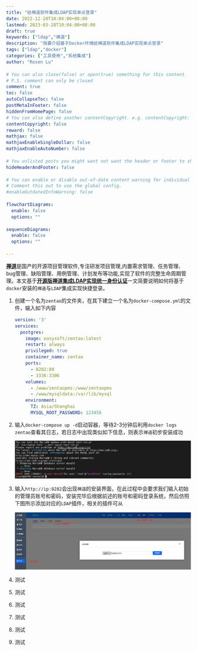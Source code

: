 ```yaml
---
title: "给禅道软件集成LDAP实现单点登录"
date: 2022-12-20T10:04:00+08:00
lastmod: 2023-03-28T10:04:00+08:00
draft: true
keywords: ["ldap","禅道"]
description: "简要介绍基于Docker环境给禅道软件集成LDAP实现单点登录"
tags: ["ldap","docker"]
categories: ["工具使用","系统集成"]
author: "Rosen Lu"

# You can also close(false) or open(true) something for this content.
# P.S. comment can only be closed
comment: true
toc: false
autoCollapseToc: false
postMetaInFooter: false
hiddenFromHomePage: false
# You can also define another contentCopyright. e.g. contentCopyright: "This is another copyright."
contentCopyright: false
reward: false
mathjax: false
mathjaxEnableSingleDollar: false
mathjaxEnableAutoNumber: false

# You unlisted posts you might want not want the header or footer to show
hideHeaderAndFooter: false

# You can enable or disable out-of-date content warning for individual post.
# Comment this out to use the global config.
#enableOutdatedInfoWarning: false

flowchartDiagrams:
  enable: false
  options: ""

sequenceDiagrams: 
  enable: false
  options: ""

---
```


[**禅道**](https://www.zentao.net/)是国产的开源项目管理软件,专注研发项目管理,内置需求管理、任务管理、bug管理、缺陷管理、用例管理、计划发布等功能,实现了软件的完整生命周期管理。本文基于[**开源版禅道集成LDAP实现统一身份认证**](https://www.jianshu.com/p/9981bdb608cb)一文简要说明如何将基于`docker`安装的`禅道`与`LDAP`集成实现快捷登录。

<!--more-->

1. 创建一个名为`zentao`的文件夹，在其下建立一个名为`docker-compose.yml`的文件，输入如下内容

   ```yaml
   version: '3'
   services:
     postgres:
       image: easysoft/zentao:latest
       restart: always
       privileged: true
       container_name: zentao
       ports:
         - 8282:80
         - 3336:3306
       volumes:
         - /www/zentaopms:/www/zentaopms
         - /www/mysqldata:/var/lib/mysql
       environment:
         TZ: Asia/Shanghai
         MYSQL_ROOT_PASSWORD: 123456
   ```

2. 输入`docker-compose up -d`启动容器，等待2-3分钟后利用`docker logs zentao`查看其日志，若日志中出现类似如下信息，则表示`禅道`初步安装成功

   ![docker中查看禅道日志](/blog_img/ldap/add-ldap-support-for-zentao/zentao-docker-log-with-error.png "docker中查看禅道日志") 

3. 输入`http://ip:8282`会出现`禅道`的安装界面，在此过程中会要求我们输入初始的管理员账号和密码，安装完毕后根据前述的账号和密码登录系统，然后仿照下图所示添加对应的`LDAP`插件，相关的插件可从

   ![禅道添加插件](/blog_img/ldap/add-ldap-support-for-zentao/zentao-install-plugin-from-local-disk.png "禅道添加插件") 

4. 测试

5. 测试

6. 测试

7. 测试

8. 测试

9. 测试